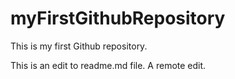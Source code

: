 # myFirstGithubRepository
This is my first Github repository.

This is an edit to readme.md file.
A remote edit.

